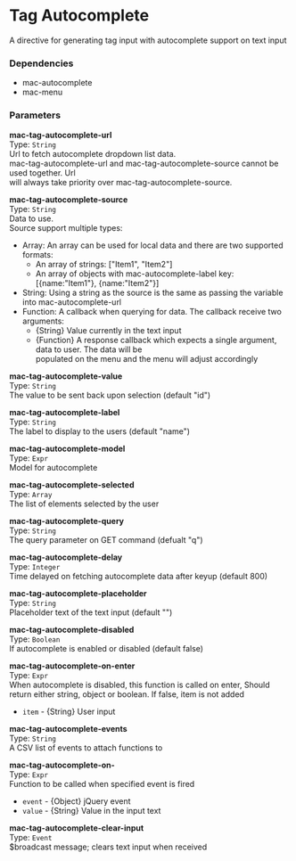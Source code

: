 
Tag Autocomplete
===
A directive for generating tag input with autocomplete support on text input  
  
  
### Dependencies
- mac-autocomplete  
- mac-menu  
  

### Parameters
**mac-tag-autocomplete-url**  
Type: `String`  
Url to fetch autocomplete dropdown list data.  
mac-tag-autocomplete-url and mac-tag-autocomplete-source cannot be used together. Url  
will always take priority over mac-tag-autocomplete-source.  
  
**mac-tag-autocomplete-source**  
Type: `String`  
Data to use.  
Source support multiple types:  
- Array: An array can be used for local data and there are two supported formats:  
  - An array of strings: ["Item1", "Item2"]  
  - An array of objects with mac-autocomplete-label key: [{name:"Item1"}, {name:"Item2"}]  
- String: Using a string as the source is the same as passing the variable into mac-autocomplete-url  
- Function: A callback when querying for data. The callback receive two arguments:  
  - {String} Value currently in the text input  
  - {Function} A response callback which expects a single argument, data to user. The data will be  
  populated on the menu and the menu will adjust accordingly  
  
**mac-tag-autocomplete-value**  
Type: `String`  
The value to be sent back upon selection (default "id")  
  
**mac-tag-autocomplete-label**  
Type: `String`  
The label to display to the users (default "name")  
  
**mac-tag-autocomplete-model**  
Type: `Expr`  
Model for autocomplete  
  
**mac-tag-autocomplete-selected**  
Type: `Array`  
The list of elements selected by the user  
  
**mac-tag-autocomplete-query**  
Type: `String`  
The query parameter on GET command (defualt "q")  
  
**mac-tag-autocomplete-delay**  
Type: `Integer`  
Time delayed on fetching autocomplete data after keyup  (default 800)  
  
**mac-tag-autocomplete-placeholder**  
Type: `String`  
Placeholder text of the text input (default "")  
  
**mac-tag-autocomplete-disabled**  
Type: `Boolean`  
If autocomplete is enabled or disabled (default false)  
  
**mac-tag-autocomplete-on-enter**  
Type: `Expr`  
When autocomplete is disabled, this function is called on enter, Should return either string, object or boolean. If false, item is not added  
- `item` - {String} User input  
  
**mac-tag-autocomplete-events**  
Type: `String`  
A CSV list of events to attach functions to  
  
**mac-tag-autocomplete-on-**  
Type: `Expr`  
Function to be called when specified event is fired  
- `event` - {Object} jQuery event  
- `value` - {String} Value in the input text  
  
  
**mac-tag-autocomplete-clear-input**  
Type: `Event`  
$broadcast message; clears text input when received  
  

